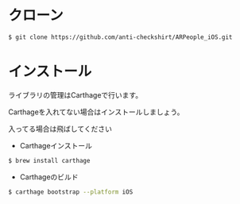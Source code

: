 # クローン

```bash
$ git clone https://github.com/anti-checkshirt/ARPeople_iOS.git
```

# インストール

ライブラリの管理はCarthageで行います。

Carthageを入れてない場合はインストールしましょう。

入ってる場合は飛ばしてください

- Carthageインストール

```bash
$ brew install carthage
```

- Carthageのビルド

```bash
$ carthage bootstrap --platform iOS
```
